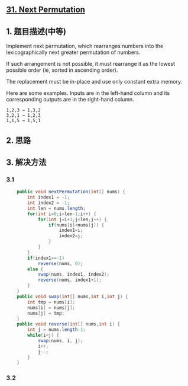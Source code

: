 ## [31. Next Permutation](https://leetcode-cn.com/problems/next-permutation/)

## 1. 题目描述\(中等\)

Implement next permutation, which rearranges numbers into the lexicographically next greater permutation of numbers.

If such arrangement is not possible, it must rearrange it as the lowest possible order \(ie, sorted in ascending order\).

The replacement must be in-place and use only constant extra memory.

Here are some examples. Inputs are in the left-hand column and its corresponding outputs are in the right-hand column.

```
1,2,3 → 1,3,2
3,2,1 → 1,2,3
1,1,5 → 1,5,1
```

## 2. 思路

## 3. 解决方法

### 3.1

```java
    public void nextPermutation(int[] nums) {
    	int index1 = -1;
    	int index2 = -1;
    	int len = nums.length;
    	for(int i=0;i<len-1;i++) {
    		for(int j=i+1;j<len;j++) {
    			if(nums[i]<nums[j]) {
    				index1=i;
    				index2=j;
    			}
    		}
    	}
    	if(index1==-1)
    		reverse(nums, 0);
    	else {
    		swap(nums, index1, index2);
    		reverse(nums, index1+1);
		}
    }
    public void swap(int[] nums,int i,int j) {
    	int tmp = nums[i];
		nums[i] = nums[j];
		nums[j] = tmp;
    }
    public void reverse(int[] nums,int i) {
    	int j = nums.length-1;
    	while(i<j) {
    		swap(nums, i, j);
    		i++;
    		j--;
    	}
    }
```

### 3.2



